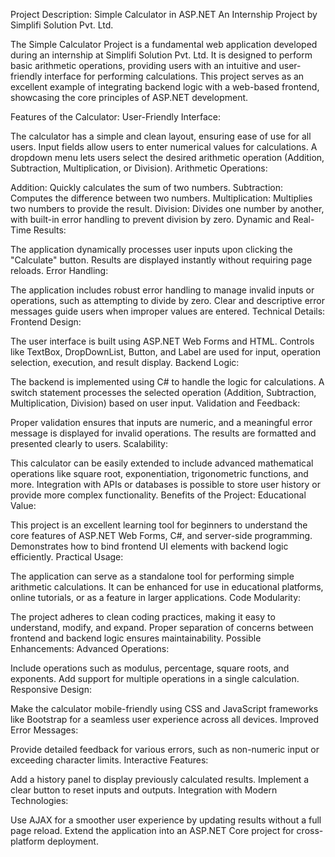 Project Description: Simple Calculator in ASP.NET
An Internship Project by Simplifi Solution Pvt. Ltd.

The Simple Calculator Project is a fundamental web application developed during an internship at Simplifi Solution Pvt. Ltd. It is designed to perform basic arithmetic operations, providing users with an intuitive and user-friendly interface for performing calculations. This project serves as an excellent example of integrating backend logic with a web-based frontend, showcasing the core principles of ASP.NET development.

Features of the Calculator:
User-Friendly Interface:

The calculator has a simple and clean layout, ensuring ease of use for all users.
Input fields allow users to enter numerical values for calculations.
A dropdown menu lets users select the desired arithmetic operation (Addition, Subtraction, Multiplication, or Division).
Arithmetic Operations:

Addition: Quickly calculates the sum of two numbers.
Subtraction: Computes the difference between two numbers.
Multiplication: Multiplies two numbers to provide the result.
Division: Divides one number by another, with built-in error handling to prevent division by zero.
Dynamic and Real-Time Results:

The application dynamically processes user inputs upon clicking the "Calculate" button.
Results are displayed instantly without requiring page reloads.
Error Handling:

The application includes robust error handling to manage invalid inputs or operations, such as attempting to divide by zero.
Clear and descriptive error messages guide users when improper values are entered.
Technical Details:
Frontend Design:

The user interface is built using ASP.NET Web Forms and HTML.
Controls like TextBox, DropDownList, Button, and Label are used for input, operation selection, execution, and result display.
Backend Logic:

The backend is implemented using C# to handle the logic for calculations.
A switch statement processes the selected operation (Addition, Subtraction, Multiplication, Division) based on user input.
Validation and Feedback:

Proper validation ensures that inputs are numeric, and a meaningful error message is displayed for invalid operations.
The results are formatted and presented clearly to users.
Scalability:

This calculator can be easily extended to include advanced mathematical operations like square root, exponentiation, trigonometric functions, and more.
Integration with APIs or databases is possible to store user history or provide more complex functionality.
Benefits of the Project:
Educational Value:

This project is an excellent learning tool for beginners to understand the core features of ASP.NET Web Forms, C#, and server-side programming.
Demonstrates how to bind frontend UI elements with backend logic efficiently.
Practical Usage:

The application can serve as a standalone tool for performing simple arithmetic calculations.
It can be enhanced for use in educational platforms, online tutorials, or as a feature in larger applications.
Code Modularity:

The project adheres to clean coding practices, making it easy to understand, modify, and expand.
Proper separation of concerns between frontend and backend logic ensures maintainability.
Possible Enhancements:
Advanced Operations:

Include operations such as modulus, percentage, square roots, and exponents.
Add support for multiple operations in a single calculation.
Responsive Design:

Make the calculator mobile-friendly using CSS and JavaScript frameworks like Bootstrap for a seamless user experience across all devices.
Improved Error Messages:

Provide detailed feedback for various errors, such as non-numeric input or exceeding character limits.
Interactive Features:

Add a history panel to display previously calculated results.
Implement a clear button to reset inputs and outputs.
Integration with Modern Technologies:

Use AJAX for a smoother user experience by updating results without a full page reload.
Extend the application into an ASP.NET Core project for cross-platform deployment.
